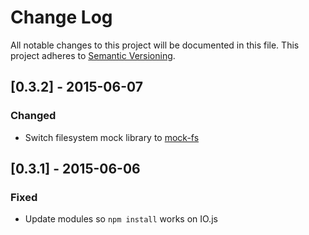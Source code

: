 # Change Log
All notable changes to this project will be documented in this file.
This project adheres to [Semantic Versioning](http://semver.org/).

## [0.3.2] - 2015-06-07
### Changed
- Switch filesystem mock library to [mock-fs](https://github.com/tschaub/mock-fs)

## [0.3.1] - 2015-06-06
### Fixed
- Update modules so `npm install` works on IO.js
